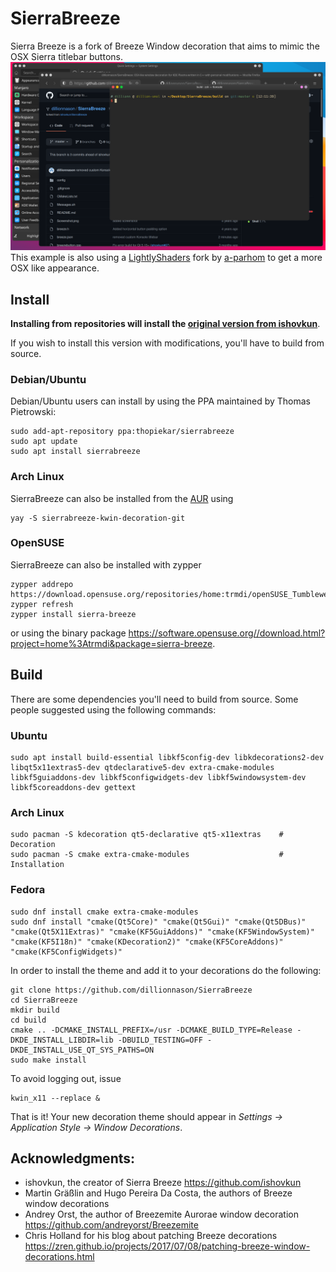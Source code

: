 # SierraBreeze

Sierra Breeze is a fork of Breeze Window decoration that aims to mimic the
OSX Sierra titlebar buttons.
![Screenshot](Screenshot.png)
This example is also using a [LightlyShaders](https://github.com/a-parhom/LightlyShaders) fork by [a-parhom](https://github.com/a-parhom) to get a more OSX like appearance. 

## Install
**Installing from repositories will install the [original version from ishovkun](https://github.com/ishovkun/SierraBreeze)**.

If you wish to install this version with modifications, you'll have to build from source.

### Debian/Ubuntu

Debian/Ubuntu users can install by using the PPA maintained by Thomas Pietrowski:

``` shell
sudo add-apt-repository ppa:thopiekar/sierrabreeze
sudo apt update
sudo apt install sierrabreeze
```

### Arch Linux

SierraBreeze can also be installed from the [AUR](https://aur.archlinux.org/packages/sierrabreeze-kwin-decoration-git/) using
``` shell
yay -S sierrabreeze-kwin-decoration-git
```

### OpenSUSE

SierraBreeze can also be installed with zypper
``` shell
zypper addrepo https://download.opensuse.org/repositories/home:trmdi/openSUSE_Tumbleweed/home:trmdi.repo
zypper refresh
zypper install sierra-breeze
```
or using the binary package https://software.opensuse.org//download.html?project=home%3Atrmdi&package=sierra-breeze.

## Build
There are some dependencies you'll need to build from source. Some people
suggested using the following commands:

### Ubuntu
``` shell
sudo apt install build-essential libkf5config-dev libkdecorations2-dev libqt5x11extras5-dev qtdeclarative5-dev extra-cmake-modules libkf5guiaddons-dev libkf5configwidgets-dev libkf5windowsystem-dev libkf5coreaddons-dev gettext
```

### Arch Linux
``` shell
sudo pacman -S kdecoration qt5-declarative qt5-x11extras    # Decoration
sudo pacman -S cmake extra-cmake-modules                    # Installation
```

### Fedora
``` shell
sudo dnf install cmake extra-cmake-modules  
sudo dnf install "cmake(Qt5Core)" "cmake(Qt5Gui)" "cmake(Qt5DBus)" "cmake(Qt5X11Extras)" "cmake(KF5GuiAddons)" "cmake(KF5WindowSystem)" "cmake(KF5I18n)" "cmake(KDecoration2)" "cmake(KF5CoreAddons)" "cmake(KF5ConfigWidgets)"
```


In order to install the theme and add it to your decorations do the following:
``` shell
git clone https://github.com/dillionnason/SierraBreeze
cd SierraBreeze
mkdir build
cd build
cmake .. -DCMAKE_INSTALL_PREFIX=/usr -DCMAKE_BUILD_TYPE=Release -DKDE_INSTALL_LIBDIR=lib -DBUILD_TESTING=OFF -DKDE_INSTALL_USE_QT_SYS_PATHS=ON
sudo make install
```
To avoid logging out, issue
``` shell
kwin_x11 --replace &
```
That is it! Your new decoration theme should appear in
*Settings &rarr; Application Style &rarr; Window Decorations*.

## Acknowledgments:
- ishovkun, the creator of Sierra Breeze
https://github.com/ishovkun
- Martin Gräßlin and Hugo Pereira Da Costa, the authors of Breeze window decorations 
- Andrey Orst, the author of Breezemite Aurorae window decoration
https://github.com/andreyorst/Breezemite
- Chris Holland for his blog about patching Breeze decorations
https://zren.github.io/projects/2017/07/08/patching-breeze-window-decorations.html
